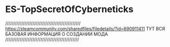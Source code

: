 # ES-TopSecretOfCyberneticks
///////////////////////////////////////////////
https://steamcommunity.com/sharedfiles/filedetails/?id=690911411
ТУТ ВСЯ БАЗОВАЯ ИНФОРМАЦИЯ О СОЗДАНИИ МОДА
//////////////////////////////////////////////
